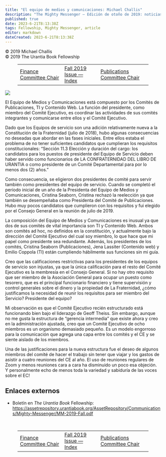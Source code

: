 ```yaml
---
title: "El equipo de medios y comunicaciones: Michael Challis"
description: "The Mighty Messenger — Edición de otoño de 2019: noticias y opiniones para los lectores de El Libro de Urantia"
published: true
date: 2023-6-21T8:13:38Z
tags: Fellowship, Mighty Messenger, article
editor: markdown
dateCreated: 2023-6-21T8:13:38Z
---
```


<p class="v-card v-sheet theme--light grey lighten-3 px-2">© 2019 Michael Challis<br>© 2019 The Urantia Book Fellowship</p>
<figure class="table chapter-navigator">
  <table>
    <tbody>
      <tr>
        <td>
        <a href="/en/article/Lara_Amyx/Finance_Committee_Chair">
          <span class="mdi mdi-arrow-left-drop-circle"></span><span class="pl-2">Finance Committee Chair</span>
        </a>
        </td>
        <td>
        <a href="/en/index/articles_mighty_messenger#fall-2019-issue">
          <span class="mdi mdi-book-open-variant"></span><span class="pl-2">Fall 2019 Issue — Index</span>
        </a>
        </td>
        <td>
        <a href="/en/article/Cristina_Seaborn/Publications_Committee_Chair">
          <span class="pr-2">Publications Committee Chair</span><span class="mdi mdi-arrow-right-drop-circle"></span>
        </a>
        </td>
      </tr>
    </tbody>
  </table>
</figure>


<figura id="Figura_1" clase="imagen urantiapedia estilo-imagen-alinear-izquierda">
<img src="/image/article/The_Mighty_Messenger/2019_Fall/058.jpg">
</figura>

El Equipo de Medios y Comunicaciones está compuesto por los Comités de Publicaciones, TI y Contenido Web. La función del presidente, como miembro del Comité Ejecutivo, es coordinar las actividades de sus comités integrantes y comunicarse entre ellos y el Comité Ejecutivo.

Dado que los Equipos de servicio son una adición relativamente nueva a la Constitución de la Fraternidad (julio de 2018), hubo algunas consecuencias no deseadas que abordar en las fases iniciales. Entre ellos estaba el problema de no tener suficientes candidatos que cumplieran los requisitos constitucionales: “Sección 11.3 Elección y duración del cargo: los candidatos para los puestos de presidente del Equipo de Servicio deben haber servido como funcionarios de LA CONFRATERNIDAD DEL LIBRO DE URANTIA o como presidente de un Comité Departamental para por lo menos dos (2) años.”

Como consecuencia, se eligieron dos presidentes de comité para servir también como presidentes del equipo de servicio. Cuando se completó el período inicial de un año de la Presidenta del Equipo de Medios y Comunicaciones, Cristina Seaborn, Cristina rechazó la reelección ya que también se desempeñaba como Presidenta del Comité de Publicaciones. Hubo muy pocos candidatos que cumplieron con los requisitos y fui elegido por el Consejo General en la reunión de julio de 2019.

La composición del Equipo de Medios y Comunicaciones es inusual ya que dos de sus comités de vital importancia son TI y Contenido Web. Ambos son comités ad hoc, no definidos en la constitución, y actualmente bajo la dirección del Comité Ejecutivo del cual soy miembro, lo que hace que mi papel como presidente sea redundante. Además, los presidentes de los comités, Cristina Seaborn (Publicaciones), Jena Lassiter (Contenido web) y Emilio Coppola (TI) están cumpliendo hábilmente sus funciones sin mi guía.

Creo que las calificaciones restrictivas para los presidentes de los equipos de servicio son injustas, ya que la única calificación para el resto del Comité Ejecutivo es la membresía en el Consejo General. Si no hay otro requisito que ser miembro de la Asociación General para ocupar un puesto como tesorero, que es el principal funcionario financiero y tiene supervisión y control generales sobre el dinero y la propiedad de La Fraternidad, ¿cómo justificamos la necesidad de reunir los requisitos para ser miembro del Servicio? Presidente del equipo?

Mi observación es que el Comité Ejecutivo recién estructurado está funcionando bien bajo el liderazgo de Geoff Theiss. Sin embargo, aunque no me gusta la estructura de “gerencia intermedia” que existe ahora y creo en la administración ajustada, creo que un Comité Ejecutivo de ocho miembros es un organismo demasiado pequeño. Es un modelo engorroso para la comunicación que agrega una capa entre los comités y el CE y se siente aislado de los miembros.

Una de las justificaciones para la nueva estructura fue el deseo de algunos miembros del comité de hacer el trabajo sin tener que viajar y los gastos de asistir a cuatro reuniones del CE al año. El uso de reuniones regulares de Zoom y menos reuniones cara a cara ha disminuido un poco esa objeción. Y personalmente echo de menos toda la variedad y sabiduría de las voces sobre el EC!

## Enlaces externos

* Boletín en _The Urantia Book_ Fellowship: https://assetrepository.urantiabook.org/AssetRepository/Communications/Mighty-Messenger/MM-2019-Fall.pdf

<br>

<figure class="table chapter-navigator">
  <table>
    <tbody>
      <tr>
        <td>
        <a href="/en/article/Lara_Amyx/Finance_Committee_Chair">
          <span class="mdi mdi-arrow-left-drop-circle"></span><span class="pl-2">Finance Committee Chair</span>
        </a>
        </td>
        <td>
        <a href="/en/index/articles_mighty_messenger#fall-2019-issue">
          <span class="mdi mdi-book-open-variant"></span><span class="pl-2">Fall 2019 Issue — Index</span>
        </a>
        </td>
        <td>
        <a href="/en/article/Cristina_Seaborn/Publications_Committee_Chair">
          <span class="pr-2">Publications Committee Chair</span><span class="mdi mdi-arrow-right-drop-circle"></span>
        </a>
        </td>
      </tr>
    </tbody>
  </table>
</figure>
